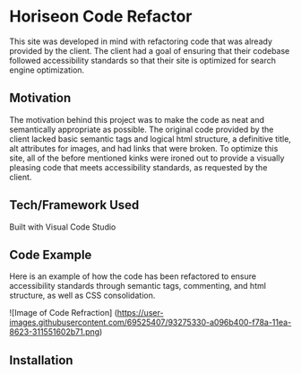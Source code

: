 # Horiseon Code Refactor
This site was developed in mind with refactoring code that was already provided by the client. The client had a goal of ensuring that their codebase followed accessibility standards so that their site is optimized for search engine optimization.
## Motivation
The motivation behind this project was to make the code as neat and semantically appropriate as possible. The original code provided by the client lacked basic semantic tags and logical html structure, a definitive title, alt attributes for images, and had links that were broken. To optimize this site, all of the before mentioned kinks were ironed out to provide a visually pleasing code that meets accessibility standards, as requested by the client.
## Tech/Framework Used
Built with Visual Code Studio
## Code Example
Here is an example of how the code has been refactored to ensure accessibility standards through semantic tags, commenting, and html structure, as well as CSS consolidation.

![Image of Code Refraction]
(https://user-images.githubusercontent.com/69525407/93275330-a096b400-f78a-11ea-8623-311551602b71.png)

## Installation
